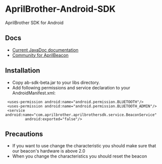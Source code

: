 # AprilBrother-Android-SDK

AprilBrother SDK for Android

## Docs

* [Current JavaDoc documentation](//aprilbrother.github.io/aprilbeacon-android-sdk/JavaDocs/index.html)
* [Community for AprilBeacon](http://bbs.aprbrother.com)

## Installation

* Copy ab-sdk-beta.jar to your libs directory.
* Add following permissions and service declaration to your AndroidManifest.xml:
```
 <uses-permission android:name="android.permission.BLUETOOTH"/>
 <uses-permission android:name="android.permission.BLUETOOTH_ADMIN"/>
 <service android:name="com.aprilbrother.aprilbrothersdk.service.BeaconService"
         android:exported="false"/>
```

## Precautions
* If you want to use change the characteristic you should make sure that our beacon's hardware is above 2.0
* When you change the characteristics you should reset the beacon
